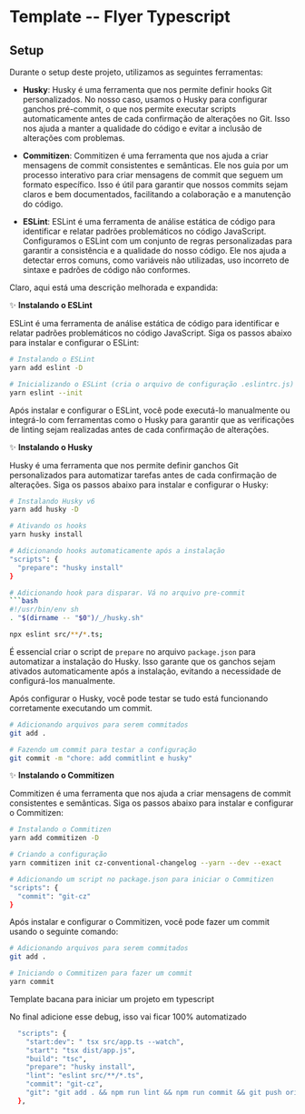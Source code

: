 # Template -- Flyer Typescript


## Setup

Durante o setup deste projeto, utilizamos as seguintes ferramentas:

- **Husky**: Husky é uma ferramenta que nos permite definir hooks Git personalizados. No nosso caso, usamos o Husky para configurar ganchos pré-commit, o que nos permite executar scripts automaticamente antes de cada confirmação de alterações no Git. Isso nos ajuda a manter a qualidade do código e evitar a inclusão de alterações com problemas.

- **Commitizen**: Commitizen é uma ferramenta que nos ajuda a criar mensagens de commit consistentes e semânticas. Ele nos guia por um processo interativo para criar mensagens de commit que seguem um formato específico. Isso é útil para garantir que nossos commits sejam claros e bem documentados, facilitando a colaboração e a manutenção do código.

- **ESLint**: ESLint é uma ferramenta de análise estática de código para identificar e relatar padrões problemáticos no código JavaScript. Configuramos o ESLint com um conjunto de regras personalizadas para garantir a consistência e a qualidade do nosso código. Ele nos ajuda a detectar erros comuns, como variáveis não utilizadas, uso incorreto de sintaxe e padrões de código não conformes.

Claro, aqui está uma descrição melhorada e expandida:

✨ **Instalando o ESLint**

ESLint é uma ferramenta de análise estática de código para identificar e relatar padrões problemáticos no código JavaScript. Siga os passos abaixo para instalar e configurar o ESLint:

```bash
# Instalando o ESLint
yarn add eslint -D

# Inicializando o ESLint (cria o arquivo de configuração .eslintrc.js)
yarn eslint --init
```

Após instalar e configurar o ESLint, você pode executá-lo manualmente ou integrá-lo com ferramentas como o Husky para garantir que as verificações de linting sejam realizadas antes de cada confirmação de alterações.


✨ **Instalando o Husky**

Husky é uma ferramenta que nos permite definir ganchos Git personalizados para automatizar tarefas antes de cada confirmação de alterações. Siga os passos abaixo para instalar e configurar o Husky:

```bash
# Instalando Husky v6
yarn add husky -D

# Ativando os hooks
yarn husky install

# Adicionando hooks automaticamente após a instalação
"scripts": {
  "prepare": "husky install"
}

# Adicionando hook para disparar. Vá no arquivo pre-commit
```bash
#!/usr/bin/env sh
. "$(dirname -- "$0")/_/husky.sh"

npx eslint src/**/*.ts;
```

É essencial criar o script de `prepare` no arquivo `package.json` para automatizar a instalação do Husky. Isso garante que os ganchos sejam ativados automaticamente após a instalação, evitando a necessidade de configurá-los manualmente.

Após configurar o Husky, você pode testar se tudo está funcionando corretamente executando um commit.

```bash
# Adicionando arquivos para serem commitados
git add .

# Fazendo um commit para testar a configuração
git commit -m "chore: add commitlint e husky"
```

✨ **Instalando o Commitizen**

Commitizen é uma ferramenta que nos ajuda a criar mensagens de commit consistentes e semânticas. Siga os passos abaixo para instalar e configurar o Commitizen:

```bash
# Instalando o Commitizen
yarn add commitizen -D

# Criando a configuração
yarn commitizen init cz-conventional-changelog --yarn --dev --exact

# Adicionando um script no package.json para iniciar o Commitizen
"scripts": {
  "commit": "git-cz"
}
```

Após instalar e configurar o Commitizen, você pode fazer um commit usando o seguinte comando:

```bash
# Adicionando arquivos para serem commitados
git add .

# Iniciando o Commitizen para fazer um commit
yarn commit
```

Template bacana para iniciar um projeto em typescript

No final adicione esse debug, isso vai ficar 100% automatizado

```bash
  "scripts": {
    "start:dev": " tsx src/app.ts --watch",
    "start": "tsx dist/app.js",
    "build": "tsc",
    "prepare": "husky install",
    "lint": "eslint src/**/*.ts",
    "commit": "git-cz",
    "git": "git add . && npm run lint && npm run commit && git push origin HEAD"
  },

```

